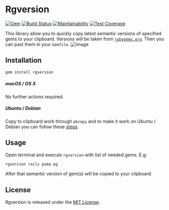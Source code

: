 # Rgversion 
[![Gem](https://img.shields.io/gem/v/rgversion.svg)](https://rubygems.org/gems/rgversion) [![Build Status](https://img.shields.io/travis/vavgustov/rgversion/master.svg)](https://travis-ci.org/vavgustov/rgversion) [![Maintainability](https://api.codeclimate.com/v1/badges/b5d59c13b4d649c321ea/maintainability)](https://codeclimate.com/github/vavgustov/rgversion/maintainability) [![Test Coverage](https://api.codeclimate.com/v1/badges/b5d59c13b4d649c321ea/test_coverage)](https://codeclimate.com/github/vavgustov/rgversion/test_coverage)
 
This library allow you to quickly copy latest semantic versions of specified gems to your clipboard. Versions will be taken from [`rubygems.org`](https://rubygems.org/). Then you can past them in your `Gemfile`.
![image](https://user-images.githubusercontent.com/312873/28492511-d2dbf140-6f0d-11e7-9912-beb8b94a1ca7.png)

## Installation

```bash
gem install rgversion
```

##### macOS / OS X
No further actions required.

##### Ubuntu / Debian
Copy to clipboard work through ``pbcopy`` and to make it work on Ubuntu / Debian you can follow these [steps](https://coderwall.com/p/oaaqwq/pbcopy-on-ubuntu-linux). 

## Usage
Open terminal and execute ``rgversion`` with list of needed gems. E.g:

```
rgversion rails puma pg
```

After that semantic version of gem(s) will be copied to your clipboard.

## License

Rgversion is released under the [MIT License](https://opensource.org/licenses/MIT).
